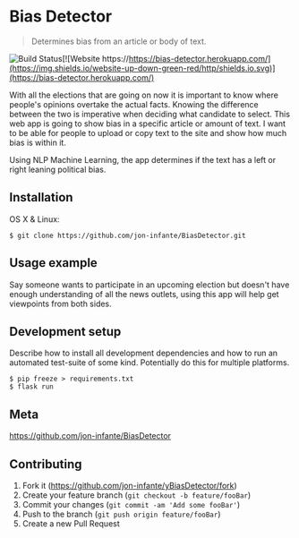 # Bias Detector
> Determines bias from an article or body of text.


![Build Status][travis-image][![Website https://https://bias-detector.herokuapp.com/](https://img.shields.io/website-up-down-green-red/http/shields.io.svg)](https://bias-detector.herokuapp.com/)

With all the elections that are going on now it is important to know where people's opinions overtake the actual facts. Knowing the difference between the two is imperative when deciding what candidate to select. This web app is going to show bias in a specific article or amount of text. I want to be able for people to upload or copy text to the site and show how much bias is within it. 

Using NLP Machine Learning, the app determines if the text has a left or right leaning political bias.


## Installation

OS X & Linux:

```$ git clone https://github.com/jon-infante/BiasDetector.git```

## Usage example

Say someone wants to participate in an upcoming election but doesn't have enough understanding of all the news outlets, using this app will help get viewpoints from both sides.


## Development setup

Describe how to install all development dependencies and how to run an automated test-suite of some kind. Potentially do this for multiple platforms.


```$ pip freeze > requirements.txt```<br/>
```$ flask run```


## Meta

https://github.com/jon-infante/BiasDetector

## Contributing

1. Fork it (<https://github.com/jon-infante/yBiasDetector/fork>)
2. Create your feature branch (`git checkout -b feature/fooBar`)
3. Commit your changes (`git commit -am 'Add some fooBar'`)
4. Push to the branch (`git push origin feature/fooBar`)
5. Create a new Pull Request

<!-- Markdown link & img dfn's -->
[npm-image]: https://img.shields.io/npm/v/datadog-metrics.svg?style=flat-square
[npm-url]: https://npmjs.org/package/datadog-metrics
[npm-downloads]: https://img.shields.io/npm/dm/datadog-metrics.svg?style=flat-square
[travis-image]: https://img.shields.io/travis/dbader/node-datadog-metrics/master.svg?style=flat-square
[travis-url]: https://travis-ci.org/dbader/node-datadog-metrics
[wiki]: https://github.com/yourname/yourproject/wiki
